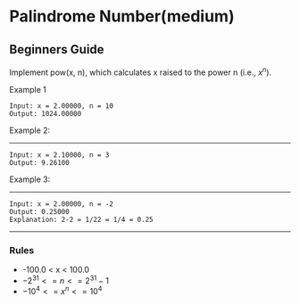 # Palindrome Number(medium)

## Beginners Guide

Implement pow(x, n), which calculates x raised to the power n (i.e., $x^n$).

Example 1

```go=
Input: x = 2.00000, n = 10
Output: 1024.00000
```

Example 2:

---

```go=
Input: x = 2.10000, n = 3
Output: 9.26100
```

Example 3:

---

```go=
Input: x = 2.00000, n = -2
Output: 0.25000
Explanation: 2-2 = 1/22 = 1/4 = 0.25
```

---

### Rules

* -100.0 < x < 100.0
* $-2^31 <= n <= 2^31-1$
* $-10^4 <= x^n <= 10^4$
